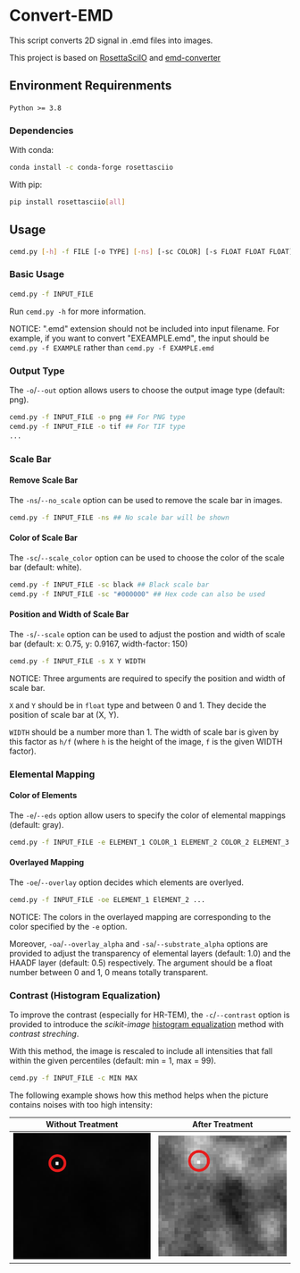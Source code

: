# Convert-EMD

This script converts 2D signal in .emd files into images.

This project is based on [RosettaSciIO](https://github.com/hyperspy/rosettasciio) and [emd-converter](https://github.com/matao1984/emd-converter)

## Environment Requirenments

`Python >= 3.8`

### Dependencies

With conda:

```bash
conda install -c conda-forge rosettasciio
```

With pip:

```bash
pip install rosettasciio[all]
```

## Usage

```bash
cemd.py [-h] -f FILE [-o TYPE] [-ns] [-sc COLOR] [-s FLOAT FLOAT FLOAT] [-e Str [Str ...]] [-oe ELEMENT [ELEMENT ...]] [-oa ALPHA] [-sa ALPHA] [-c CONTRAST] [-i INT INT]
```

### Basic Usage

```bash
cemd.py -f INPUT_FILE
```

Run `cemd.py -h` for more information.

NOTICE: ".emd" extension should not be included into input filename. For example, if you want to convert "EXEAMPLE.emd", the input should be `cemd.py -f EXAMPLE` rather than `cemd.py -f EXAMPLE.emd`

### Output Type

The `-o`/`--out` option allows users to choose the output image type (default: png).

```bash
cemd.py -f INPUT_FILE -o png ## For PNG type
cemd.py -f INPUT_FILE -o tif ## For TIF type
...
```

### Scale Bar

#### Remove Scale Bar

The `-ns`/`--no_scale` option can be used to remove the scale bar in images.

```bash
cemd.py -f INPUT_FILE -ns ## No scale bar will be shown
```

#### Color of Scale Bar

The `-sc`/`--scale_color` option can be used to choose the color of the scale bar (default: white).

```bash
cemd.py -f INPUT_FILE -sc black ## Black scale bar
cemd.py -f INPUT_FILE -sc "#000000" ## Hex code can also be used
```

#### Position and Width of Scale Bar

The `-s`/`--scale` option can be used to adjust the postion and width of scale bar (default: x: 0.75, y: 0.9167, width-factor: 150)

```bash
cemd.py -f INPUT_FILE -s X Y WIDTH
```

NOTICE: Three arguments are required to specify the position and width of scale bar.

`X` and `Y` should be in `float` type and between 0 and 1. They decide the position of scale bar at (X, Y).

`WIDTH` should be a number more than 1. The width of scale bar is given by this factor as `h/f` (where `h` is the height of the image, `f` is the given WIDTH factor).

### Elemental Mapping

#### Color of Elements

The `-e`/`--eds` option allow users to specify the color of elemental mappings (default: gray).

```bash
cemd.py -f INPUT_FILE -e ELEMENT_1 COLOR_1 ELEMENT_2 COLOR_2 ELEMENT_3 COLOR_3 ...
```

#### Overlayed Mapping

The `-oe`/`--overlay` option decides which elements are overlyed.

```bash
cemd.py -f INPUT_FILE -oe ELEMENT_1 ElEMENT_2 ...
```

NOTICE: The colors in the overlayed mapping are corresponding to the color specified by the `-e` option.

Moreover, `-oa`/`--overlay_alpha` and `-sa`/`--substrate_alpha` options are provided to adjust the transparency of elemental layers (default: 1.0) and the HAADF layer (default: 0.5) respectively. The argument should be a float number between 0 and 1, 0 means totally transparent.

### Contrast (Histogram Equalization)

To improve the contrast (especially for HR-TEM), the `-c`/`--contrast` option is provided to introduce the *scikit-image* [histogram equalization](https://scikit-image.org/docs/stable/auto_examples/color_exposure/plot_equalize.html) method with *contrast streching*.

With this method, the image is rescaled to include all intensities that fall within the given percentiles (default: min = 1, max = 99).

```bash
cemd.py -f INPUT_FILE -c MIN MAX
```
The following example shows how this method helps when the picture contains noises with too high intensity:

|Without Treatment|After Treatment|
|-----------------|---------------|
|![without-treatment](example-images/withou-treatment.png)|![treated-picture](example-images/treated-pic.png)|